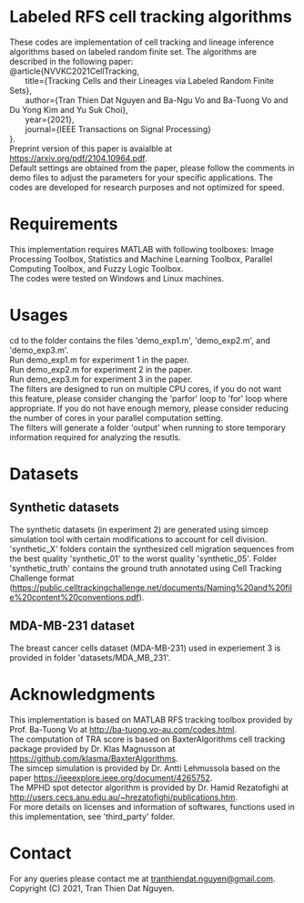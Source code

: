 # Labeled RFS cell tracking algorithms
These codes are implementation of cell tracking and lineage inference algorithms based on labeled random finite set. The algorithms are described in the following paper:\
@article{NVVKC2021CellTracking, \
     &nbsp;&nbsp;&nbsp;&nbsp;&nbsp;&nbsp; title={Tracking Cells and their Lineages via Labeled Random Finite Sets},\
     &nbsp;&nbsp;&nbsp;&nbsp;&nbsp;&nbsp; author={Tran Thien Dat Nguyen and Ba-Ngu Vo and Ba-Tuong Vo and Du Yong Kim and Yu Suk Choi},\
     &nbsp;&nbsp;&nbsp;&nbsp;&nbsp;&nbsp; year={2021},\
     &nbsp;&nbsp;&nbsp;&nbsp;&nbsp;&nbsp; journal={IEEE Transactions on Signal Processing}\
}. \
Preprint version of this paper is avaialble at https://arxiv.org/pdf/2104.10964.pdf. \
Default settings are obtained from the paper, please follow the comments in demo files to adjust the parameters for your specific applications. The codes are developed for research purposes and not optimized for speed.
# Requirements
This implementation requires MATLAB with following toolboxes: Image Processing Toolbox, Statistics and Machine Learning Toolbox, Parallel Computing Toolbox, and Fuzzy Logic Toolbox. \
The codes were tested on Windows and Linux machines.
# Usages
cd to the folder contains the files 'demo_exp1.m', 'demo_exp2.m', and 'demo_exp3.m'. \
Run demo_exp1.m for experiment 1 in the paper.\
Run demo_exp2.m for experiment 2 in the paper.\
Run demo_exp3.m for experiment 3 in the paper.\
The filters are designed to run on multiple CPU cores, if you do not want this feature, please consider changing the 'parfor' loop to 'for' loop where appropriate. If you do not have enough memory, please consider reducing the number of cores in your parallel computation setting. \
The filters will generate a folder 'output' when running to store temporary information required for analyzing the resutls.
# Datasets
## Synthetic datasets
The synthetic datasets (in experiment 2) are generated using simcep simulation tool with certain modifications to account for cell division. 'synthetic_X' folders contain the synthesized cell migration sequences from the best quality 'synthetic_01' to the worst quality 'synthetic_05'. Folder 'synthetic_truth' contains the ground truth annotated using Cell Tracking Challenge format (https://public.celltrackingchallenge.net/documents/Naming%20and%20file%20content%20conventions.pdf).
## MDA-MB-231 dataset
The breast cancer cells dataset (MDA-MB-231) used in experiement 3 is provided in folder 'datasets/MDA_MB_231'.
# Acknowledgments
This implementation is based on MATLAB RFS tracking toolbox provided by Prof. Ba-Tuong Vo at http://ba-tuong.vo-au.com/codes.html. \
The computation of TRA score is based on BaxterAlgorithms cell tracking package provided by Dr. Klas Magnusson at https://github.com/klasma/BaxterAlgorithms. \
The simcep simulation is provided by Dr. Antti Lehmussola based on the paper https://ieeexplore.ieee.org/document/4265752. \
The MPHD spot detector algorithm is provided by Dr. Hamid Rezatofighi at http://users.cecs.anu.edu.au/~hrezatofighi/publications.htm. \
For more details on licenses and information of softwares, functions used in this implementation, see 'third_party' folder.
# Contact
For any queries please contact me at tranthiendat.nguyen@gmail.com.\
Copyright (C) 2021, Tran Thien Dat Nguyen.
